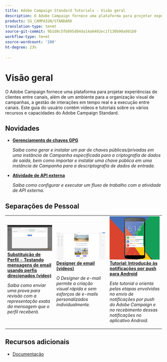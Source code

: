 ```yaml
---
title: Adobe Campaign Standard Tutorials - Visão geral
description: O Adobe Campaign fornece uma plataforma para projetar experiências de clientes entre canais, além de um ambiente para a organização visual de campanhas, a gestão de interações em tempo real e a execução entre canais. Este guia do usuário contém vídeos e tutoriais sobre os vários recursos e capacidades do Adobe Campaign Standard.
products: SG_CAMPAIGN/STANDARD
translation-type: tm+mt
source-git-commit: 9b1d8c5fb895d84da14a0402ec1f130b90a991b0
workflow-type: tm+mt
source-wordcount: '280'
ht-degree: 23%

---
```



# Visão geral

O Adobe Campaign fornece uma plataforma para projetar experiências de clientes entre canais, além de um ambiente para a organização visual de campanhas, a gestão de interações em tempo real e a execução entre canais. Este guia do usuário contém vídeos e tutoriais sobre os vários recursos e capacidades do Adobe Campaign Standard.

## Novidades

* **[Gerenciamento de chaves GPG](/help/administrating/control-panel/gpg-key-management/gpg-key-management-overview.md)**

   *Saiba como gerar e instalar um par de chaves públicas/privadas em uma instância de Campanha especificada para a criptografia de dados de saída, bem como importar e instalar uma chave pública em uma instância de Campanha para a descriptografia de dados de entrada.*

* **[Atividade de API externa](/help/managing-processes-and-data/data-management-activities/external-api-activity.md)**

   *Saiba como configurar e executar um fluxo de trabalho com a atividade de API externa.*

## Separações de Pessoal

<table>
<tr>
  <td>
    <a href="./communication-channels/email/profile-substitution.md"> 
      <img alt="Substituição de Perfil - Testando mensagens de email usando perfis direcionados (vídeo)" src="./assets/substitution_tab.png"/>
    </a>
    <div>
      <a href="./communication-channels/email/profile-substitution.md">
    <strong>Substituição de Perfil - Testando mensagens de email usando perfis direcionados (vídeo)</strong>
    </a>
    </div>
    <p>
    <em>Saiba como enviar uma prova para revisão com a representação exata da mensagem que o perfil receberá.</em>
    <p>
  </td>
   <td>
    <a href="./designing-content/email-designer/email-designer-overview.md">
      <img alt="Designer de email (vídeos)" src="./assets/email_designer_tutorial.png" />
    </a>
    <div>
      <a href="./designing-content/email-designer/email-designer-overview.md">
    <strong>Designer de email (vídeos)</strong>
    </a>
    </div>
    <p>
    <em>O Designer de e-mail permite a criação visual rápida e sem esforços de e-mails personalizados individualmente.</em>
    <p>
  </td>
  <td>
    <a href="https://docs.adobe.com/content/help/en/campaign-standard-learn/getting-started-with-push-notifications-android/introduction.html">
      <img alt="Tutorial: Introdução às notificações por push para Android" src="./assets/push-for-android.png" />
    </a>
    <div>
      <a href="https://docs.adobe.com/content/help/en/campaign-standard-learn/getting-started-with-push-notifications-android/introduction.html">
    <strong>Tutorial: Introdução às notificações por push para Android</strong>
    </a>
    </div>
    <p>
    <em>Este tutorial o orienta pelas etapas envolvidas no envio de notificações por push do Adobe Campaign e no recebimento dessas notificações no aplicativo Android. </em>
    <p>
  </td>
</tr>
</table>

## Recursos adicionais

* [Documentação](https://docs.adobe.com/content/help/pt-BR/campaign-standard/using/campaign-standard-home.html)
